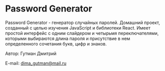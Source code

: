 # Password Generator

Password Generator - генератор случайных паролей. Домашний проект, созданный с целью изучения JavaScript и библиотеки
React. Имеет простой интерфейс с одним слайдером и четырьмя переключателями, которыми выбираются длина пароля и 
присутствие в нем определенного сочетания букв, цифр и знаков.

Автор: Гутман Дмитрий

E-mail: dima_gutman@mail.ru
